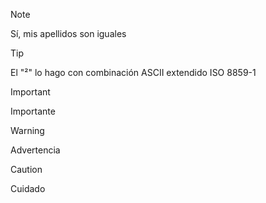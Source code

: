 > [!NOTE]
> Sí, mis apellidos son iguales

> [!TIP]
> El "²" lo hago con combinación ASCII extendido ISO 8859-1

> [!IMPORTANT]
> Importante

> [!WARNING]
> Advertencia

> [!CAUTION]
> Cuidado
